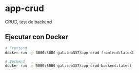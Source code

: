 # app-crud
CRUD, test de backend
## Ejecutar con Docker
```bash
# Frontend
docker run -p 3000:3000 galileo337/app-crud-frontend:latest

# Backend
docker run -p 5000:5000 galileo337/app-crud-backend:latest